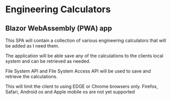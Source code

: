 # Engineering Calculators
## Blazor WebAssembly (PWA) app

This SPA will contain a collection of various engineering calculators that
will be added as I need them.

The application will be able save any of the calculations to the clients local system and can be retrieved as needed.

File System API and File System Access API will be used to save and retrieve the calculations.

This will limit the client to using EDGE or Chrome browsers only. Firefox, Safari, Android os and Apple mobile os are not yet supported


